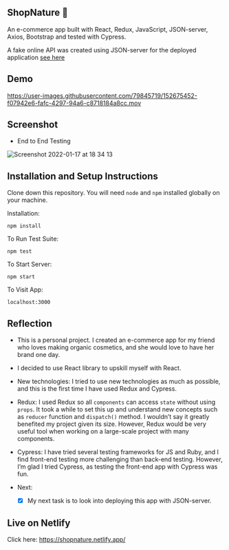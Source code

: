 ## ShopNature 🌿

An e-commerce app built with React, Redux, JavaScript, JSON-server, Axios, Bootstrap and tested with Cypress.

A fake online API was created using JSON-server for the deployed application [see here](https://github.com/jen0828/db)

## Demo

https://user-images.githubusercontent.com/79845719/152675452-f07942e6-fafc-4297-94a6-c8718184a8cc.mov


## Screenshot

* End to End Testing

![Screenshot 2022-01-17 at 18 34 13](https://user-images.githubusercontent.com/79845719/149985442-80692f86-f5d3-41fc-a9f3-b71cc08e3aa7.png)



## Installation and Setup Instructions


Clone down this repository. You will need `node` and `npm` installed globally on your machine.  

Installation:

`npm install`  

To Run Test Suite:  

`npm test` 

To Start Server:

`npm start`  

To Visit App:

`localhost:3000`  

## Reflection

 * This is a personal project. I created an e-commerce app for my friend who loves making organic cosmetics, and she would love to have her brand one day.

* I decided to use React library to upskill myself with React.

* New technologies: I tried to use new technologies as much as possible, and this is the first time I have used Redux and Cypress.

* Redux: I used Redux so all `components` can access `state` without using `props`. It took a while to set this up and understand new concepts such as `reducer` function and `dispatch()` method. I wouldn’t say it greatly benefited my project given its size. However, Redux would be very useful tool when working on a large-scale project with many components.

* Cypress: I have tried several testing frameworks for JS and Ruby, and I find front-end testing more challenging than back-end testing. However, I’m glad I tried Cypress, as testing the front-end app with Cypress was fun.

* Next: 

  - [x] My next task is to look into deploying this app with JSON-server.

## Live on Netlify

Click here: https://shopnature.netlify.app/